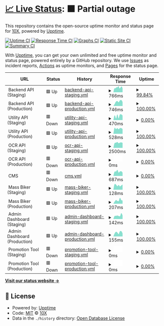 # [📈 Live Status](https://status.saladin.vn): <!--live status--> **🟧 Partial outage**

This repository contains the open-source uptime monitor and status page for [10X](https://status.saladin.vn), powered by [Upptime](https://github.com/upptime/upptime).

[![Uptime CI](https://github.com/tenxtenx/saladin-status/workflows/Uptime%20CI/badge.svg)](https://github.com/tenxtenx/saladin-status/actions?query=workflow%3A%22Uptime+CI%22)
[![Response Time CI](https://github.com/tenxtenx/saladin-status/workflows/Response%20Time%20CI/badge.svg)](https://github.com/tenxtenx/saladin-status/actions?query=workflow%3A%22Response+Time+CI%22)
[![Graphs CI](https://github.com/tenxtenx/saladin-status/workflows/Graphs%20CI/badge.svg)](https://github.com/tenxtenx/saladin-status/actions?query=workflow%3A%22Graphs+CI%22)
[![Static Site CI](https://github.com/tenxtenx/saladin-status/workflows/Static%20Site%20CI/badge.svg)](https://github.com/tenxtenx/saladin-status/actions?query=workflow%3A%22Static+Site+CI%22)
[![Summary CI](https://github.com/tenxtenx/saladin-status/workflows/Summary%20CI/badge.svg)](https://github.com/tenxtenx/saladin-status/actions?query=workflow%3A%22Summary+CI%22)

With [Upptime](https://upptime.js.org), you can get your own unlimited and free uptime monitor and status page, powered entirely by a GitHub repository. We use [Issues](https://github.com/tenxtenx/saladin-status/issues) as incident reports, [Actions](https://github.com/tenxtenx/saladin-status/actions) as uptime monitors, and [Pages](https://status.saladin.vn) for the status page.

<!--start: status pages-->
<!-- This summary is generated by Upptime (https://github.com/upptime/upptime) -->
<!-- Do not edit this manually, your changes will be overwritten -->
<!-- prettier-ignore -->
| URL | Status | History | Response Time | Uptime |
| --- | ------ | ------- | ------------- | ------ |
| <img alt="" src="https://favicons.githubusercontent.com/staging-" height="13"> Backend API (Staging) | 🟩 Up | [backend-api-staging.yml](https://github.com/tenxtenx/saladin-status/commits/HEAD/history/backend-api-staging.yml) | <details><summary><img alt="Response time graph" src="./graphs/backend-api-staging/response-time-week.png" height="20"> 766ms</summary><br><a href="https://status.saladin.vn/history/backend-api-staging"><img alt="Response time 1095" src="https://img.shields.io/endpoint?url=https%3A%2F%2Fraw.githubusercontent.com%2Ftenxtenx%2Fsaladin-status%2FHEAD%2Fapi%2Fbackend-api-staging%2Fresponse-time.json"></a><br><a href="https://status.saladin.vn/history/backend-api-staging"><img alt="24-hour response time 760" src="https://img.shields.io/endpoint?url=https%3A%2F%2Fraw.githubusercontent.com%2Ftenxtenx%2Fsaladin-status%2FHEAD%2Fapi%2Fbackend-api-staging%2Fresponse-time-day.json"></a><br><a href="https://status.saladin.vn/history/backend-api-staging"><img alt="7-day response time 766" src="https://img.shields.io/endpoint?url=https%3A%2F%2Fraw.githubusercontent.com%2Ftenxtenx%2Fsaladin-status%2FHEAD%2Fapi%2Fbackend-api-staging%2Fresponse-time-week.json"></a><br><a href="https://status.saladin.vn/history/backend-api-staging"><img alt="30-day response time 1095" src="https://img.shields.io/endpoint?url=https%3A%2F%2Fraw.githubusercontent.com%2Ftenxtenx%2Fsaladin-status%2FHEAD%2Fapi%2Fbackend-api-staging%2Fresponse-time-month.json"></a><br><a href="https://status.saladin.vn/history/backend-api-staging"><img alt="1-year response time 1095" src="https://img.shields.io/endpoint?url=https%3A%2F%2Fraw.githubusercontent.com%2Ftenxtenx%2Fsaladin-status%2FHEAD%2Fapi%2Fbackend-api-staging%2Fresponse-time-year.json"></a></details> | <details><summary><a href="https://status.saladin.vn/history/backend-api-staging">99.84%</a></summary><a href="https://status.saladin.vn/history/backend-api-staging"><img alt="All-time uptime 99.78%" src="https://img.shields.io/endpoint?url=https%3A%2F%2Fraw.githubusercontent.com%2Ftenxtenx%2Fsaladin-status%2FHEAD%2Fapi%2Fbackend-api-staging%2Fuptime.json"></a><br><a href="https://status.saladin.vn/history/backend-api-staging"><img alt="24-hour uptime 100.00%" src="https://img.shields.io/endpoint?url=https%3A%2F%2Fraw.githubusercontent.com%2Ftenxtenx%2Fsaladin-status%2FHEAD%2Fapi%2Fbackend-api-staging%2Fuptime-day.json"></a><br><a href="https://status.saladin.vn/history/backend-api-staging"><img alt="7-day uptime 99.84%" src="https://img.shields.io/endpoint?url=https%3A%2F%2Fraw.githubusercontent.com%2Ftenxtenx%2Fsaladin-status%2FHEAD%2Fapi%2Fbackend-api-staging%2Fuptime-week.json"></a><br><a href="https://status.saladin.vn/history/backend-api-staging"><img alt="30-day uptime 99.78%" src="https://img.shields.io/endpoint?url=https%3A%2F%2Fraw.githubusercontent.com%2Ftenxtenx%2Fsaladin-status%2FHEAD%2Fapi%2Fbackend-api-staging%2Fuptime-month.json"></a><br><a href="https://status.saladin.vn/history/backend-api-staging"><img alt="1-year uptime 99.78%" src="https://img.shields.io/endpoint?url=https%3A%2F%2Fraw.githubusercontent.com%2Ftenxtenx%2Fsaladin-status%2FHEAD%2Fapi%2Fbackend-api-staging%2Fuptime-year.json"></a></details>
| <img alt="" src="https://favicons.githubusercontent.com/" height="13"> Backend API (Production) | 🟩 Up | [backend-api-production.yml](https://github.com/tenxtenx/saladin-status/commits/HEAD/history/backend-api-production.yml) | <details><summary><img alt="Response time graph" src="./graphs/backend-api-production/response-time-week.png" height="20"> 746ms</summary><br><a href="https://status.saladin.vn/history/backend-api-production"><img alt="Response time 764" src="https://img.shields.io/endpoint?url=https%3A%2F%2Fraw.githubusercontent.com%2Ftenxtenx%2Fsaladin-status%2FHEAD%2Fapi%2Fbackend-api-production%2Fresponse-time.json"></a><br><a href="https://status.saladin.vn/history/backend-api-production"><img alt="24-hour response time 618" src="https://img.shields.io/endpoint?url=https%3A%2F%2Fraw.githubusercontent.com%2Ftenxtenx%2Fsaladin-status%2FHEAD%2Fapi%2Fbackend-api-production%2Fresponse-time-day.json"></a><br><a href="https://status.saladin.vn/history/backend-api-production"><img alt="7-day response time 746" src="https://img.shields.io/endpoint?url=https%3A%2F%2Fraw.githubusercontent.com%2Ftenxtenx%2Fsaladin-status%2FHEAD%2Fapi%2Fbackend-api-production%2Fresponse-time-week.json"></a><br><a href="https://status.saladin.vn/history/backend-api-production"><img alt="30-day response time 764" src="https://img.shields.io/endpoint?url=https%3A%2F%2Fraw.githubusercontent.com%2Ftenxtenx%2Fsaladin-status%2FHEAD%2Fapi%2Fbackend-api-production%2Fresponse-time-month.json"></a><br><a href="https://status.saladin.vn/history/backend-api-production"><img alt="1-year response time 764" src="https://img.shields.io/endpoint?url=https%3A%2F%2Fraw.githubusercontent.com%2Ftenxtenx%2Fsaladin-status%2FHEAD%2Fapi%2Fbackend-api-production%2Fresponse-time-year.json"></a></details> | <details><summary><a href="https://status.saladin.vn/history/backend-api-production">100.00%</a></summary><a href="https://status.saladin.vn/history/backend-api-production"><img alt="All-time uptime 100.00%" src="https://img.shields.io/endpoint?url=https%3A%2F%2Fraw.githubusercontent.com%2Ftenxtenx%2Fsaladin-status%2FHEAD%2Fapi%2Fbackend-api-production%2Fuptime.json"></a><br><a href="https://status.saladin.vn/history/backend-api-production"><img alt="24-hour uptime 100.00%" src="https://img.shields.io/endpoint?url=https%3A%2F%2Fraw.githubusercontent.com%2Ftenxtenx%2Fsaladin-status%2FHEAD%2Fapi%2Fbackend-api-production%2Fuptime-day.json"></a><br><a href="https://status.saladin.vn/history/backend-api-production"><img alt="7-day uptime 100.00%" src="https://img.shields.io/endpoint?url=https%3A%2F%2Fraw.githubusercontent.com%2Ftenxtenx%2Fsaladin-status%2FHEAD%2Fapi%2Fbackend-api-production%2Fuptime-week.json"></a><br><a href="https://status.saladin.vn/history/backend-api-production"><img alt="30-day uptime 100.00%" src="https://img.shields.io/endpoint?url=https%3A%2F%2Fraw.githubusercontent.com%2Ftenxtenx%2Fsaladin-status%2FHEAD%2Fapi%2Fbackend-api-production%2Fuptime-month.json"></a><br><a href="https://status.saladin.vn/history/backend-api-production"><img alt="1-year uptime 100.00%" src="https://img.shields.io/endpoint?url=https%3A%2F%2Fraw.githubusercontent.com%2Ftenxtenx%2Fsaladin-status%2FHEAD%2Fapi%2Fbackend-api-production%2Fuptime-year.json"></a></details>
| <img alt="" src="https://favicons.githubusercontent.com/staging-" height="13"> Utility API (Staging) | 🟥 Down | [utility-api-staging.yml](https://github.com/tenxtenx/saladin-status/commits/HEAD/history/utility-api-staging.yml) | <details><summary><img alt="Response time graph" src="./graphs/utility-api-staging/response-time-week.png" height="20"> 470ms</summary><br><a href="https://status.saladin.vn/history/utility-api-staging"><img alt="Response time 505" src="https://img.shields.io/endpoint?url=https%3A%2F%2Fraw.githubusercontent.com%2Ftenxtenx%2Fsaladin-status%2FHEAD%2Fapi%2Futility-api-staging%2Fresponse-time.json"></a><br><a href="https://status.saladin.vn/history/utility-api-staging"><img alt="24-hour response time 513" src="https://img.shields.io/endpoint?url=https%3A%2F%2Fraw.githubusercontent.com%2Ftenxtenx%2Fsaladin-status%2FHEAD%2Fapi%2Futility-api-staging%2Fresponse-time-day.json"></a><br><a href="https://status.saladin.vn/history/utility-api-staging"><img alt="7-day response time 470" src="https://img.shields.io/endpoint?url=https%3A%2F%2Fraw.githubusercontent.com%2Ftenxtenx%2Fsaladin-status%2FHEAD%2Fapi%2Futility-api-staging%2Fresponse-time-week.json"></a><br><a href="https://status.saladin.vn/history/utility-api-staging"><img alt="30-day response time 505" src="https://img.shields.io/endpoint?url=https%3A%2F%2Fraw.githubusercontent.com%2Ftenxtenx%2Fsaladin-status%2FHEAD%2Fapi%2Futility-api-staging%2Fresponse-time-month.json"></a><br><a href="https://status.saladin.vn/history/utility-api-staging"><img alt="1-year response time 505" src="https://img.shields.io/endpoint?url=https%3A%2F%2Fraw.githubusercontent.com%2Ftenxtenx%2Fsaladin-status%2FHEAD%2Fapi%2Futility-api-staging%2Fresponse-time-year.json"></a></details> | <details><summary><a href="https://status.saladin.vn/history/utility-api-staging">0.00%</a></summary><a href="https://status.saladin.vn/history/utility-api-staging"><img alt="All-time uptime 52.33%" src="https://img.shields.io/endpoint?url=https%3A%2F%2Fraw.githubusercontent.com%2Ftenxtenx%2Fsaladin-status%2FHEAD%2Fapi%2Futility-api-staging%2Fuptime.json"></a><br><a href="https://status.saladin.vn/history/utility-api-staging"><img alt="24-hour uptime 0.00%" src="https://img.shields.io/endpoint?url=https%3A%2F%2Fraw.githubusercontent.com%2Ftenxtenx%2Fsaladin-status%2FHEAD%2Fapi%2Futility-api-staging%2Fuptime-day.json"></a><br><a href="https://status.saladin.vn/history/utility-api-staging"><img alt="7-day uptime 0.00%" src="https://img.shields.io/endpoint?url=https%3A%2F%2Fraw.githubusercontent.com%2Ftenxtenx%2Fsaladin-status%2FHEAD%2Fapi%2Futility-api-staging%2Fuptime-week.json"></a><br><a href="https://status.saladin.vn/history/utility-api-staging"><img alt="30-day uptime 52.33%" src="https://img.shields.io/endpoint?url=https%3A%2F%2Fraw.githubusercontent.com%2Ftenxtenx%2Fsaladin-status%2FHEAD%2Fapi%2Futility-api-staging%2Fuptime-month.json"></a><br><a href="https://status.saladin.vn/history/utility-api-staging"><img alt="1-year uptime 52.33%" src="https://img.shields.io/endpoint?url=https%3A%2F%2Fraw.githubusercontent.com%2Ftenxtenx%2Fsaladin-status%2FHEAD%2Fapi%2Futility-api-staging%2Fuptime-year.json"></a></details>
| <img alt="" src="https://favicons.githubusercontent.com/" height="13"> Utility API (Production) | 🟩 Up | [utility-api-production.yml](https://github.com/tenxtenx/saladin-status/commits/HEAD/history/utility-api-production.yml) | <details><summary><img alt="Response time graph" src="./graphs/utility-api-production/response-time-week.png" height="20"> 528ms</summary><br><a href="https://status.saladin.vn/history/utility-api-production"><img alt="Response time 625" src="https://img.shields.io/endpoint?url=https%3A%2F%2Fraw.githubusercontent.com%2Ftenxtenx%2Fsaladin-status%2FHEAD%2Fapi%2Futility-api-production%2Fresponse-time.json"></a><br><a href="https://status.saladin.vn/history/utility-api-production"><img alt="24-hour response time 184" src="https://img.shields.io/endpoint?url=https%3A%2F%2Fraw.githubusercontent.com%2Ftenxtenx%2Fsaladin-status%2FHEAD%2Fapi%2Futility-api-production%2Fresponse-time-day.json"></a><br><a href="https://status.saladin.vn/history/utility-api-production"><img alt="7-day response time 528" src="https://img.shields.io/endpoint?url=https%3A%2F%2Fraw.githubusercontent.com%2Ftenxtenx%2Fsaladin-status%2FHEAD%2Fapi%2Futility-api-production%2Fresponse-time-week.json"></a><br><a href="https://status.saladin.vn/history/utility-api-production"><img alt="30-day response time 625" src="https://img.shields.io/endpoint?url=https%3A%2F%2Fraw.githubusercontent.com%2Ftenxtenx%2Fsaladin-status%2FHEAD%2Fapi%2Futility-api-production%2Fresponse-time-month.json"></a><br><a href="https://status.saladin.vn/history/utility-api-production"><img alt="1-year response time 625" src="https://img.shields.io/endpoint?url=https%3A%2F%2Fraw.githubusercontent.com%2Ftenxtenx%2Fsaladin-status%2FHEAD%2Fapi%2Futility-api-production%2Fresponse-time-year.json"></a></details> | <details><summary><a href="https://status.saladin.vn/history/utility-api-production">100.00%</a></summary><a href="https://status.saladin.vn/history/utility-api-production"><img alt="All-time uptime 100.00%" src="https://img.shields.io/endpoint?url=https%3A%2F%2Fraw.githubusercontent.com%2Ftenxtenx%2Fsaladin-status%2FHEAD%2Fapi%2Futility-api-production%2Fuptime.json"></a><br><a href="https://status.saladin.vn/history/utility-api-production"><img alt="24-hour uptime 100.00%" src="https://img.shields.io/endpoint?url=https%3A%2F%2Fraw.githubusercontent.com%2Ftenxtenx%2Fsaladin-status%2FHEAD%2Fapi%2Futility-api-production%2Fuptime-day.json"></a><br><a href="https://status.saladin.vn/history/utility-api-production"><img alt="7-day uptime 100.00%" src="https://img.shields.io/endpoint?url=https%3A%2F%2Fraw.githubusercontent.com%2Ftenxtenx%2Fsaladin-status%2FHEAD%2Fapi%2Futility-api-production%2Fuptime-week.json"></a><br><a href="https://status.saladin.vn/history/utility-api-production"><img alt="30-day uptime 100.00%" src="https://img.shields.io/endpoint?url=https%3A%2F%2Fraw.githubusercontent.com%2Ftenxtenx%2Fsaladin-status%2FHEAD%2Fapi%2Futility-api-production%2Fuptime-month.json"></a><br><a href="https://status.saladin.vn/history/utility-api-production"><img alt="1-year uptime 100.00%" src="https://img.shields.io/endpoint?url=https%3A%2F%2Fraw.githubusercontent.com%2Ftenxtenx%2Fsaladin-status%2FHEAD%2Fapi%2Futility-api-production%2Fuptime-year.json"></a></details>
| <img alt="" src="https://favicons.githubusercontent.com/" height="13"> OCR API (Staging) | 🟩 Up | [ocr-api-staging.yml](https://github.com/tenxtenx/saladin-status/commits/HEAD/history/ocr-api-staging.yml) | <details><summary><img alt="Response time graph" src="./graphs/ocr-api-staging/response-time-week.png" height="20"> 2500ms</summary><br><a href="https://status.saladin.vn/history/ocr-api-staging"><img alt="Response time 2252" src="https://img.shields.io/endpoint?url=https%3A%2F%2Fraw.githubusercontent.com%2Ftenxtenx%2Fsaladin-status%2FHEAD%2Fapi%2Focr-api-staging%2Fresponse-time.json"></a><br><a href="https://status.saladin.vn/history/ocr-api-staging"><img alt="24-hour response time 2353" src="https://img.shields.io/endpoint?url=https%3A%2F%2Fraw.githubusercontent.com%2Ftenxtenx%2Fsaladin-status%2FHEAD%2Fapi%2Focr-api-staging%2Fresponse-time-day.json"></a><br><a href="https://status.saladin.vn/history/ocr-api-staging"><img alt="7-day response time 2500" src="https://img.shields.io/endpoint?url=https%3A%2F%2Fraw.githubusercontent.com%2Ftenxtenx%2Fsaladin-status%2FHEAD%2Fapi%2Focr-api-staging%2Fresponse-time-week.json"></a><br><a href="https://status.saladin.vn/history/ocr-api-staging"><img alt="30-day response time 2252" src="https://img.shields.io/endpoint?url=https%3A%2F%2Fraw.githubusercontent.com%2Ftenxtenx%2Fsaladin-status%2FHEAD%2Fapi%2Focr-api-staging%2Fresponse-time-month.json"></a><br><a href="https://status.saladin.vn/history/ocr-api-staging"><img alt="1-year response time 2252" src="https://img.shields.io/endpoint?url=https%3A%2F%2Fraw.githubusercontent.com%2Ftenxtenx%2Fsaladin-status%2FHEAD%2Fapi%2Focr-api-staging%2Fresponse-time-year.json"></a></details> | <details><summary><a href="https://status.saladin.vn/history/ocr-api-staging">100.00%</a></summary><a href="https://status.saladin.vn/history/ocr-api-staging"><img alt="All-time uptime 100.00%" src="https://img.shields.io/endpoint?url=https%3A%2F%2Fraw.githubusercontent.com%2Ftenxtenx%2Fsaladin-status%2FHEAD%2Fapi%2Focr-api-staging%2Fuptime.json"></a><br><a href="https://status.saladin.vn/history/ocr-api-staging"><img alt="24-hour uptime 100.00%" src="https://img.shields.io/endpoint?url=https%3A%2F%2Fraw.githubusercontent.com%2Ftenxtenx%2Fsaladin-status%2FHEAD%2Fapi%2Focr-api-staging%2Fuptime-day.json"></a><br><a href="https://status.saladin.vn/history/ocr-api-staging"><img alt="7-day uptime 100.00%" src="https://img.shields.io/endpoint?url=https%3A%2F%2Fraw.githubusercontent.com%2Ftenxtenx%2Fsaladin-status%2FHEAD%2Fapi%2Focr-api-staging%2Fuptime-week.json"></a><br><a href="https://status.saladin.vn/history/ocr-api-staging"><img alt="30-day uptime 100.00%" src="https://img.shields.io/endpoint?url=https%3A%2F%2Fraw.githubusercontent.com%2Ftenxtenx%2Fsaladin-status%2FHEAD%2Fapi%2Focr-api-staging%2Fuptime-month.json"></a><br><a href="https://status.saladin.vn/history/ocr-api-staging"><img alt="1-year uptime 100.00%" src="https://img.shields.io/endpoint?url=https%3A%2F%2Fraw.githubusercontent.com%2Ftenxtenx%2Fsaladin-status%2FHEAD%2Fapi%2Focr-api-staging%2Fuptime-year.json"></a></details>
| <img alt="" src="https://favicons.githubusercontent.com/" height="13"> OCR API (Production) | 🟥 Down | [ocr-api-production.yml](https://github.com/tenxtenx/saladin-status/commits/HEAD/history/ocr-api-production.yml) | <details><summary><img alt="Response time graph" src="./graphs/ocr-api-production/response-time-week.png" height="20"> 0ms</summary><br><a href="https://status.saladin.vn/history/ocr-api-production"><img alt="Response time 0" src="https://img.shields.io/endpoint?url=https%3A%2F%2Fraw.githubusercontent.com%2Ftenxtenx%2Fsaladin-status%2FHEAD%2Fapi%2Focr-api-production%2Fresponse-time.json"></a><br><a href="https://status.saladin.vn/history/ocr-api-production"><img alt="24-hour response time 0" src="https://img.shields.io/endpoint?url=https%3A%2F%2Fraw.githubusercontent.com%2Ftenxtenx%2Fsaladin-status%2FHEAD%2Fapi%2Focr-api-production%2Fresponse-time-day.json"></a><br><a href="https://status.saladin.vn/history/ocr-api-production"><img alt="7-day response time 0" src="https://img.shields.io/endpoint?url=https%3A%2F%2Fraw.githubusercontent.com%2Ftenxtenx%2Fsaladin-status%2FHEAD%2Fapi%2Focr-api-production%2Fresponse-time-week.json"></a><br><a href="https://status.saladin.vn/history/ocr-api-production"><img alt="30-day response time 0" src="https://img.shields.io/endpoint?url=https%3A%2F%2Fraw.githubusercontent.com%2Ftenxtenx%2Fsaladin-status%2FHEAD%2Fapi%2Focr-api-production%2Fresponse-time-month.json"></a><br><a href="https://status.saladin.vn/history/ocr-api-production"><img alt="1-year response time 0" src="https://img.shields.io/endpoint?url=https%3A%2F%2Fraw.githubusercontent.com%2Ftenxtenx%2Fsaladin-status%2FHEAD%2Fapi%2Focr-api-production%2Fresponse-time-year.json"></a></details> | <details><summary><a href="https://status.saladin.vn/history/ocr-api-production">0.00%</a></summary><a href="https://status.saladin.vn/history/ocr-api-production"><img alt="All-time uptime 0.00%" src="https://img.shields.io/endpoint?url=https%3A%2F%2Fraw.githubusercontent.com%2Ftenxtenx%2Fsaladin-status%2FHEAD%2Fapi%2Focr-api-production%2Fuptime.json"></a><br><a href="https://status.saladin.vn/history/ocr-api-production"><img alt="24-hour uptime 0.00%" src="https://img.shields.io/endpoint?url=https%3A%2F%2Fraw.githubusercontent.com%2Ftenxtenx%2Fsaladin-status%2FHEAD%2Fapi%2Focr-api-production%2Fuptime-day.json"></a><br><a href="https://status.saladin.vn/history/ocr-api-production"><img alt="7-day uptime 0.00%" src="https://img.shields.io/endpoint?url=https%3A%2F%2Fraw.githubusercontent.com%2Ftenxtenx%2Fsaladin-status%2FHEAD%2Fapi%2Focr-api-production%2Fuptime-week.json"></a><br><a href="https://status.saladin.vn/history/ocr-api-production"><img alt="30-day uptime 0.00%" src="https://img.shields.io/endpoint?url=https%3A%2F%2Fraw.githubusercontent.com%2Ftenxtenx%2Fsaladin-status%2FHEAD%2Fapi%2Focr-api-production%2Fuptime-month.json"></a><br><a href="https://status.saladin.vn/history/ocr-api-production"><img alt="1-year uptime 0.00%" src="https://img.shields.io/endpoint?url=https%3A%2F%2Fraw.githubusercontent.com%2Ftenxtenx%2Fsaladin-status%2FHEAD%2Fapi%2Focr-api-production%2Fuptime-year.json"></a></details>
| <img alt="" src="https://favicons.githubusercontent.com/" height="13"> CMS | 🟥 Down | [cms.yml](https://github.com/tenxtenx/saladin-status/commits/HEAD/history/cms.yml) | <details><summary><img alt="Response time graph" src="./graphs/cms/response-time-week.png" height="20"> 687ms</summary><br><a href="https://status.saladin.vn/history/cms"><img alt="Response time 894" src="https://img.shields.io/endpoint?url=https%3A%2F%2Fraw.githubusercontent.com%2Ftenxtenx%2Fsaladin-status%2FHEAD%2Fapi%2Fcms%2Fresponse-time.json"></a><br><a href="https://status.saladin.vn/history/cms"><img alt="24-hour response time 549" src="https://img.shields.io/endpoint?url=https%3A%2F%2Fraw.githubusercontent.com%2Ftenxtenx%2Fsaladin-status%2FHEAD%2Fapi%2Fcms%2Fresponse-time-day.json"></a><br><a href="https://status.saladin.vn/history/cms"><img alt="7-day response time 687" src="https://img.shields.io/endpoint?url=https%3A%2F%2Fraw.githubusercontent.com%2Ftenxtenx%2Fsaladin-status%2FHEAD%2Fapi%2Fcms%2Fresponse-time-week.json"></a><br><a href="https://status.saladin.vn/history/cms"><img alt="30-day response time 894" src="https://img.shields.io/endpoint?url=https%3A%2F%2Fraw.githubusercontent.com%2Ftenxtenx%2Fsaladin-status%2FHEAD%2Fapi%2Fcms%2Fresponse-time-month.json"></a><br><a href="https://status.saladin.vn/history/cms"><img alt="1-year response time 894" src="https://img.shields.io/endpoint?url=https%3A%2F%2Fraw.githubusercontent.com%2Ftenxtenx%2Fsaladin-status%2FHEAD%2Fapi%2Fcms%2Fresponse-time-year.json"></a></details> | <details><summary><a href="https://status.saladin.vn/history/cms">0.00%</a></summary><a href="https://status.saladin.vn/history/cms"><img alt="All-time uptime 64.94%" src="https://img.shields.io/endpoint?url=https%3A%2F%2Fraw.githubusercontent.com%2Ftenxtenx%2Fsaladin-status%2FHEAD%2Fapi%2Fcms%2Fuptime.json"></a><br><a href="https://status.saladin.vn/history/cms"><img alt="24-hour uptime 0.00%" src="https://img.shields.io/endpoint?url=https%3A%2F%2Fraw.githubusercontent.com%2Ftenxtenx%2Fsaladin-status%2FHEAD%2Fapi%2Fcms%2Fuptime-day.json"></a><br><a href="https://status.saladin.vn/history/cms"><img alt="7-day uptime 0.00%" src="https://img.shields.io/endpoint?url=https%3A%2F%2Fraw.githubusercontent.com%2Ftenxtenx%2Fsaladin-status%2FHEAD%2Fapi%2Fcms%2Fuptime-week.json"></a><br><a href="https://status.saladin.vn/history/cms"><img alt="30-day uptime 64.94%" src="https://img.shields.io/endpoint?url=https%3A%2F%2Fraw.githubusercontent.com%2Ftenxtenx%2Fsaladin-status%2FHEAD%2Fapi%2Fcms%2Fuptime-month.json"></a><br><a href="https://status.saladin.vn/history/cms"><img alt="1-year uptime 64.94%" src="https://img.shields.io/endpoint?url=https%3A%2F%2Fraw.githubusercontent.com%2Ftenxtenx%2Fsaladin-status%2FHEAD%2Fapi%2Fcms%2Fuptime-year.json"></a></details>
| <img alt="" src="https://favicons.githubusercontent.com/staging-" height="13"> Mass Biker (Staging) | 🟩 Up | [mass-biker-staging.yml](https://github.com/tenxtenx/saladin-status/commits/HEAD/history/mass-biker-staging.yml) | <details><summary><img alt="Response time graph" src="./graphs/mass-biker-staging/response-time-week.png" height="20"> 128ms</summary><br><a href="https://status.saladin.vn/history/mass-biker-staging"><img alt="Response time 132" src="https://img.shields.io/endpoint?url=https%3A%2F%2Fraw.githubusercontent.com%2Ftenxtenx%2Fsaladin-status%2FHEAD%2Fapi%2Fmass-biker-staging%2Fresponse-time.json"></a><br><a href="https://status.saladin.vn/history/mass-biker-staging"><img alt="24-hour response time 230" src="https://img.shields.io/endpoint?url=https%3A%2F%2Fraw.githubusercontent.com%2Ftenxtenx%2Fsaladin-status%2FHEAD%2Fapi%2Fmass-biker-staging%2Fresponse-time-day.json"></a><br><a href="https://status.saladin.vn/history/mass-biker-staging"><img alt="7-day response time 128" src="https://img.shields.io/endpoint?url=https%3A%2F%2Fraw.githubusercontent.com%2Ftenxtenx%2Fsaladin-status%2FHEAD%2Fapi%2Fmass-biker-staging%2Fresponse-time-week.json"></a><br><a href="https://status.saladin.vn/history/mass-biker-staging"><img alt="30-day response time 132" src="https://img.shields.io/endpoint?url=https%3A%2F%2Fraw.githubusercontent.com%2Ftenxtenx%2Fsaladin-status%2FHEAD%2Fapi%2Fmass-biker-staging%2Fresponse-time-month.json"></a><br><a href="https://status.saladin.vn/history/mass-biker-staging"><img alt="1-year response time 132" src="https://img.shields.io/endpoint?url=https%3A%2F%2Fraw.githubusercontent.com%2Ftenxtenx%2Fsaladin-status%2FHEAD%2Fapi%2Fmass-biker-staging%2Fresponse-time-year.json"></a></details> | <details><summary><a href="https://status.saladin.vn/history/mass-biker-staging">100.00%</a></summary><a href="https://status.saladin.vn/history/mass-biker-staging"><img alt="All-time uptime 100.00%" src="https://img.shields.io/endpoint?url=https%3A%2F%2Fraw.githubusercontent.com%2Ftenxtenx%2Fsaladin-status%2FHEAD%2Fapi%2Fmass-biker-staging%2Fuptime.json"></a><br><a href="https://status.saladin.vn/history/mass-biker-staging"><img alt="24-hour uptime 100.00%" src="https://img.shields.io/endpoint?url=https%3A%2F%2Fraw.githubusercontent.com%2Ftenxtenx%2Fsaladin-status%2FHEAD%2Fapi%2Fmass-biker-staging%2Fuptime-day.json"></a><br><a href="https://status.saladin.vn/history/mass-biker-staging"><img alt="7-day uptime 100.00%" src="https://img.shields.io/endpoint?url=https%3A%2F%2Fraw.githubusercontent.com%2Ftenxtenx%2Fsaladin-status%2FHEAD%2Fapi%2Fmass-biker-staging%2Fuptime-week.json"></a><br><a href="https://status.saladin.vn/history/mass-biker-staging"><img alt="30-day uptime 100.00%" src="https://img.shields.io/endpoint?url=https%3A%2F%2Fraw.githubusercontent.com%2Ftenxtenx%2Fsaladin-status%2FHEAD%2Fapi%2Fmass-biker-staging%2Fuptime-month.json"></a><br><a href="https://status.saladin.vn/history/mass-biker-staging"><img alt="1-year uptime 100.00%" src="https://img.shields.io/endpoint?url=https%3A%2F%2Fraw.githubusercontent.com%2Ftenxtenx%2Fsaladin-status%2FHEAD%2Fapi%2Fmass-biker-staging%2Fuptime-year.json"></a></details>
| <img alt="" src="https://favicons.githubusercontent.com/" height="13"> Mass Biker (Production) | 🟩 Up | [mass-biker-production.yml](https://github.com/tenxtenx/saladin-status/commits/HEAD/history/mass-biker-production.yml) | <details><summary><img alt="Response time graph" src="./graphs/mass-biker-production/response-time-week.png" height="20"> 207ms</summary><br><a href="https://status.saladin.vn/history/mass-biker-production"><img alt="Response time 228" src="https://img.shields.io/endpoint?url=https%3A%2F%2Fraw.githubusercontent.com%2Ftenxtenx%2Fsaladin-status%2FHEAD%2Fapi%2Fmass-biker-production%2Fresponse-time.json"></a><br><a href="https://status.saladin.vn/history/mass-biker-production"><img alt="24-hour response time 213" src="https://img.shields.io/endpoint?url=https%3A%2F%2Fraw.githubusercontent.com%2Ftenxtenx%2Fsaladin-status%2FHEAD%2Fapi%2Fmass-biker-production%2Fresponse-time-day.json"></a><br><a href="https://status.saladin.vn/history/mass-biker-production"><img alt="7-day response time 207" src="https://img.shields.io/endpoint?url=https%3A%2F%2Fraw.githubusercontent.com%2Ftenxtenx%2Fsaladin-status%2FHEAD%2Fapi%2Fmass-biker-production%2Fresponse-time-week.json"></a><br><a href="https://status.saladin.vn/history/mass-biker-production"><img alt="30-day response time 228" src="https://img.shields.io/endpoint?url=https%3A%2F%2Fraw.githubusercontent.com%2Ftenxtenx%2Fsaladin-status%2FHEAD%2Fapi%2Fmass-biker-production%2Fresponse-time-month.json"></a><br><a href="https://status.saladin.vn/history/mass-biker-production"><img alt="1-year response time 228" src="https://img.shields.io/endpoint?url=https%3A%2F%2Fraw.githubusercontent.com%2Ftenxtenx%2Fsaladin-status%2FHEAD%2Fapi%2Fmass-biker-production%2Fresponse-time-year.json"></a></details> | <details><summary><a href="https://status.saladin.vn/history/mass-biker-production">100.00%</a></summary><a href="https://status.saladin.vn/history/mass-biker-production"><img alt="All-time uptime 100.00%" src="https://img.shields.io/endpoint?url=https%3A%2F%2Fraw.githubusercontent.com%2Ftenxtenx%2Fsaladin-status%2FHEAD%2Fapi%2Fmass-biker-production%2Fuptime.json"></a><br><a href="https://status.saladin.vn/history/mass-biker-production"><img alt="24-hour uptime 100.00%" src="https://img.shields.io/endpoint?url=https%3A%2F%2Fraw.githubusercontent.com%2Ftenxtenx%2Fsaladin-status%2FHEAD%2Fapi%2Fmass-biker-production%2Fuptime-day.json"></a><br><a href="https://status.saladin.vn/history/mass-biker-production"><img alt="7-day uptime 100.00%" src="https://img.shields.io/endpoint?url=https%3A%2F%2Fraw.githubusercontent.com%2Ftenxtenx%2Fsaladin-status%2FHEAD%2Fapi%2Fmass-biker-production%2Fuptime-week.json"></a><br><a href="https://status.saladin.vn/history/mass-biker-production"><img alt="30-day uptime 100.00%" src="https://img.shields.io/endpoint?url=https%3A%2F%2Fraw.githubusercontent.com%2Ftenxtenx%2Fsaladin-status%2FHEAD%2Fapi%2Fmass-biker-production%2Fuptime-month.json"></a><br><a href="https://status.saladin.vn/history/mass-biker-production"><img alt="1-year uptime 100.00%" src="https://img.shields.io/endpoint?url=https%3A%2F%2Fraw.githubusercontent.com%2Ftenxtenx%2Fsaladin-status%2FHEAD%2Fapi%2Fmass-biker-production%2Fuptime-year.json"></a></details>
| <img alt="" src="https://favicons.githubusercontent.com/staging-" height="13"> Admin Dashboard (Staging) | 🟩 Up | [admin-dashboard-staging.yml](https://github.com/tenxtenx/saladin-status/commits/HEAD/history/admin-dashboard-staging.yml) | <details><summary><img alt="Response time graph" src="./graphs/admin-dashboard-staging/response-time-week.png" height="20"> 142ms</summary><br><a href="https://status.saladin.vn/history/admin-dashboard-staging"><img alt="Response time 140" src="https://img.shields.io/endpoint?url=https%3A%2F%2Fraw.githubusercontent.com%2Ftenxtenx%2Fsaladin-status%2FHEAD%2Fapi%2Fadmin-dashboard-staging%2Fresponse-time.json"></a><br><a href="https://status.saladin.vn/history/admin-dashboard-staging"><img alt="24-hour response time 116" src="https://img.shields.io/endpoint?url=https%3A%2F%2Fraw.githubusercontent.com%2Ftenxtenx%2Fsaladin-status%2FHEAD%2Fapi%2Fadmin-dashboard-staging%2Fresponse-time-day.json"></a><br><a href="https://status.saladin.vn/history/admin-dashboard-staging"><img alt="7-day response time 142" src="https://img.shields.io/endpoint?url=https%3A%2F%2Fraw.githubusercontent.com%2Ftenxtenx%2Fsaladin-status%2FHEAD%2Fapi%2Fadmin-dashboard-staging%2Fresponse-time-week.json"></a><br><a href="https://status.saladin.vn/history/admin-dashboard-staging"><img alt="30-day response time 140" src="https://img.shields.io/endpoint?url=https%3A%2F%2Fraw.githubusercontent.com%2Ftenxtenx%2Fsaladin-status%2FHEAD%2Fapi%2Fadmin-dashboard-staging%2Fresponse-time-month.json"></a><br><a href="https://status.saladin.vn/history/admin-dashboard-staging"><img alt="1-year response time 140" src="https://img.shields.io/endpoint?url=https%3A%2F%2Fraw.githubusercontent.com%2Ftenxtenx%2Fsaladin-status%2FHEAD%2Fapi%2Fadmin-dashboard-staging%2Fresponse-time-year.json"></a></details> | <details><summary><a href="https://status.saladin.vn/history/admin-dashboard-staging">100.00%</a></summary><a href="https://status.saladin.vn/history/admin-dashboard-staging"><img alt="All-time uptime 100.00%" src="https://img.shields.io/endpoint?url=https%3A%2F%2Fraw.githubusercontent.com%2Ftenxtenx%2Fsaladin-status%2FHEAD%2Fapi%2Fadmin-dashboard-staging%2Fuptime.json"></a><br><a href="https://status.saladin.vn/history/admin-dashboard-staging"><img alt="24-hour uptime 100.00%" src="https://img.shields.io/endpoint?url=https%3A%2F%2Fraw.githubusercontent.com%2Ftenxtenx%2Fsaladin-status%2FHEAD%2Fapi%2Fadmin-dashboard-staging%2Fuptime-day.json"></a><br><a href="https://status.saladin.vn/history/admin-dashboard-staging"><img alt="7-day uptime 100.00%" src="https://img.shields.io/endpoint?url=https%3A%2F%2Fraw.githubusercontent.com%2Ftenxtenx%2Fsaladin-status%2FHEAD%2Fapi%2Fadmin-dashboard-staging%2Fuptime-week.json"></a><br><a href="https://status.saladin.vn/history/admin-dashboard-staging"><img alt="30-day uptime 100.00%" src="https://img.shields.io/endpoint?url=https%3A%2F%2Fraw.githubusercontent.com%2Ftenxtenx%2Fsaladin-status%2FHEAD%2Fapi%2Fadmin-dashboard-staging%2Fuptime-month.json"></a><br><a href="https://status.saladin.vn/history/admin-dashboard-staging"><img alt="1-year uptime 100.00%" src="https://img.shields.io/endpoint?url=https%3A%2F%2Fraw.githubusercontent.com%2Ftenxtenx%2Fsaladin-status%2FHEAD%2Fapi%2Fadmin-dashboard-staging%2Fuptime-year.json"></a></details>
| <img alt="" src="https://favicons.githubusercontent.com/" height="13"> Admin Dashboard (Production) | 🟩 Up | [admin-dashboard-production.yml](https://github.com/tenxtenx/saladin-status/commits/HEAD/history/admin-dashboard-production.yml) | <details><summary><img alt="Response time graph" src="./graphs/admin-dashboard-production/response-time-week.png" height="20"> 155ms</summary><br><a href="https://status.saladin.vn/history/admin-dashboard-production"><img alt="Response time 172" src="https://img.shields.io/endpoint?url=https%3A%2F%2Fraw.githubusercontent.com%2Ftenxtenx%2Fsaladin-status%2FHEAD%2Fapi%2Fadmin-dashboard-production%2Fresponse-time.json"></a><br><a href="https://status.saladin.vn/history/admin-dashboard-production"><img alt="24-hour response time 108" src="https://img.shields.io/endpoint?url=https%3A%2F%2Fraw.githubusercontent.com%2Ftenxtenx%2Fsaladin-status%2FHEAD%2Fapi%2Fadmin-dashboard-production%2Fresponse-time-day.json"></a><br><a href="https://status.saladin.vn/history/admin-dashboard-production"><img alt="7-day response time 155" src="https://img.shields.io/endpoint?url=https%3A%2F%2Fraw.githubusercontent.com%2Ftenxtenx%2Fsaladin-status%2FHEAD%2Fapi%2Fadmin-dashboard-production%2Fresponse-time-week.json"></a><br><a href="https://status.saladin.vn/history/admin-dashboard-production"><img alt="30-day response time 172" src="https://img.shields.io/endpoint?url=https%3A%2F%2Fraw.githubusercontent.com%2Ftenxtenx%2Fsaladin-status%2FHEAD%2Fapi%2Fadmin-dashboard-production%2Fresponse-time-month.json"></a><br><a href="https://status.saladin.vn/history/admin-dashboard-production"><img alt="1-year response time 172" src="https://img.shields.io/endpoint?url=https%3A%2F%2Fraw.githubusercontent.com%2Ftenxtenx%2Fsaladin-status%2FHEAD%2Fapi%2Fadmin-dashboard-production%2Fresponse-time-year.json"></a></details> | <details><summary><a href="https://status.saladin.vn/history/admin-dashboard-production">100.00%</a></summary><a href="https://status.saladin.vn/history/admin-dashboard-production"><img alt="All-time uptime 100.00%" src="https://img.shields.io/endpoint?url=https%3A%2F%2Fraw.githubusercontent.com%2Ftenxtenx%2Fsaladin-status%2FHEAD%2Fapi%2Fadmin-dashboard-production%2Fuptime.json"></a><br><a href="https://status.saladin.vn/history/admin-dashboard-production"><img alt="24-hour uptime 100.00%" src="https://img.shields.io/endpoint?url=https%3A%2F%2Fraw.githubusercontent.com%2Ftenxtenx%2Fsaladin-status%2FHEAD%2Fapi%2Fadmin-dashboard-production%2Fuptime-day.json"></a><br><a href="https://status.saladin.vn/history/admin-dashboard-production"><img alt="7-day uptime 100.00%" src="https://img.shields.io/endpoint?url=https%3A%2F%2Fraw.githubusercontent.com%2Ftenxtenx%2Fsaladin-status%2FHEAD%2Fapi%2Fadmin-dashboard-production%2Fuptime-week.json"></a><br><a href="https://status.saladin.vn/history/admin-dashboard-production"><img alt="30-day uptime 100.00%" src="https://img.shields.io/endpoint?url=https%3A%2F%2Fraw.githubusercontent.com%2Ftenxtenx%2Fsaladin-status%2FHEAD%2Fapi%2Fadmin-dashboard-production%2Fuptime-month.json"></a><br><a href="https://status.saladin.vn/history/admin-dashboard-production"><img alt="1-year uptime 100.00%" src="https://img.shields.io/endpoint?url=https%3A%2F%2Fraw.githubusercontent.com%2Ftenxtenx%2Fsaladin-status%2FHEAD%2Fapi%2Fadmin-dashboard-production%2Fuptime-year.json"></a></details>
| <img alt="" src="https://favicons.githubusercontent.com/staging-" height="13"> Promotion Tool (Staging) | 🟥 Down | [promotion-tool-staging.yml](https://github.com/tenxtenx/saladin-status/commits/HEAD/history/promotion-tool-staging.yml) | <details><summary><img alt="Response time graph" src="./graphs/promotion-tool-staging/response-time-week.png" height="20"> 0ms</summary><br><a href="https://status.saladin.vn/history/promotion-tool-staging"><img alt="Response time 0" src="https://img.shields.io/endpoint?url=https%3A%2F%2Fraw.githubusercontent.com%2Ftenxtenx%2Fsaladin-status%2FHEAD%2Fapi%2Fpromotion-tool-staging%2Fresponse-time.json"></a><br><a href="https://status.saladin.vn/history/promotion-tool-staging"><img alt="24-hour response time 0" src="https://img.shields.io/endpoint?url=https%3A%2F%2Fraw.githubusercontent.com%2Ftenxtenx%2Fsaladin-status%2FHEAD%2Fapi%2Fpromotion-tool-staging%2Fresponse-time-day.json"></a><br><a href="https://status.saladin.vn/history/promotion-tool-staging"><img alt="7-day response time 0" src="https://img.shields.io/endpoint?url=https%3A%2F%2Fraw.githubusercontent.com%2Ftenxtenx%2Fsaladin-status%2FHEAD%2Fapi%2Fpromotion-tool-staging%2Fresponse-time-week.json"></a><br><a href="https://status.saladin.vn/history/promotion-tool-staging"><img alt="30-day response time 0" src="https://img.shields.io/endpoint?url=https%3A%2F%2Fraw.githubusercontent.com%2Ftenxtenx%2Fsaladin-status%2FHEAD%2Fapi%2Fpromotion-tool-staging%2Fresponse-time-month.json"></a><br><a href="https://status.saladin.vn/history/promotion-tool-staging"><img alt="1-year response time 0" src="https://img.shields.io/endpoint?url=https%3A%2F%2Fraw.githubusercontent.com%2Ftenxtenx%2Fsaladin-status%2FHEAD%2Fapi%2Fpromotion-tool-staging%2Fresponse-time-year.json"></a></details> | <details><summary><a href="https://status.saladin.vn/history/promotion-tool-staging">0.00%</a></summary><a href="https://status.saladin.vn/history/promotion-tool-staging"><img alt="All-time uptime 0.00%" src="https://img.shields.io/endpoint?url=https%3A%2F%2Fraw.githubusercontent.com%2Ftenxtenx%2Fsaladin-status%2FHEAD%2Fapi%2Fpromotion-tool-staging%2Fuptime.json"></a><br><a href="https://status.saladin.vn/history/promotion-tool-staging"><img alt="24-hour uptime 0.00%" src="https://img.shields.io/endpoint?url=https%3A%2F%2Fraw.githubusercontent.com%2Ftenxtenx%2Fsaladin-status%2FHEAD%2Fapi%2Fpromotion-tool-staging%2Fuptime-day.json"></a><br><a href="https://status.saladin.vn/history/promotion-tool-staging"><img alt="7-day uptime 0.00%" src="https://img.shields.io/endpoint?url=https%3A%2F%2Fraw.githubusercontent.com%2Ftenxtenx%2Fsaladin-status%2FHEAD%2Fapi%2Fpromotion-tool-staging%2Fuptime-week.json"></a><br><a href="https://status.saladin.vn/history/promotion-tool-staging"><img alt="30-day uptime 0.00%" src="https://img.shields.io/endpoint?url=https%3A%2F%2Fraw.githubusercontent.com%2Ftenxtenx%2Fsaladin-status%2FHEAD%2Fapi%2Fpromotion-tool-staging%2Fuptime-month.json"></a><br><a href="https://status.saladin.vn/history/promotion-tool-staging"><img alt="1-year uptime 0.00%" src="https://img.shields.io/endpoint?url=https%3A%2F%2Fraw.githubusercontent.com%2Ftenxtenx%2Fsaladin-status%2FHEAD%2Fapi%2Fpromotion-tool-staging%2Fuptime-year.json"></a></details>
| <img alt="" src="https://favicons.githubusercontent.com/" height="13"> Promotion Tool (Production) | 🟥 Down | [promotion-tool-production.yml](https://github.com/tenxtenx/saladin-status/commits/HEAD/history/promotion-tool-production.yml) | <details><summary><img alt="Response time graph" src="./graphs/promotion-tool-production/response-time-week.png" height="20"> 0ms</summary><br><a href="https://status.saladin.vn/history/promotion-tool-production"><img alt="Response time 0" src="https://img.shields.io/endpoint?url=https%3A%2F%2Fraw.githubusercontent.com%2Ftenxtenx%2Fsaladin-status%2FHEAD%2Fapi%2Fpromotion-tool-production%2Fresponse-time.json"></a><br><a href="https://status.saladin.vn/history/promotion-tool-production"><img alt="24-hour response time 0" src="https://img.shields.io/endpoint?url=https%3A%2F%2Fraw.githubusercontent.com%2Ftenxtenx%2Fsaladin-status%2FHEAD%2Fapi%2Fpromotion-tool-production%2Fresponse-time-day.json"></a><br><a href="https://status.saladin.vn/history/promotion-tool-production"><img alt="7-day response time 0" src="https://img.shields.io/endpoint?url=https%3A%2F%2Fraw.githubusercontent.com%2Ftenxtenx%2Fsaladin-status%2FHEAD%2Fapi%2Fpromotion-tool-production%2Fresponse-time-week.json"></a><br><a href="https://status.saladin.vn/history/promotion-tool-production"><img alt="30-day response time 0" src="https://img.shields.io/endpoint?url=https%3A%2F%2Fraw.githubusercontent.com%2Ftenxtenx%2Fsaladin-status%2FHEAD%2Fapi%2Fpromotion-tool-production%2Fresponse-time-month.json"></a><br><a href="https://status.saladin.vn/history/promotion-tool-production"><img alt="1-year response time 0" src="https://img.shields.io/endpoint?url=https%3A%2F%2Fraw.githubusercontent.com%2Ftenxtenx%2Fsaladin-status%2FHEAD%2Fapi%2Fpromotion-tool-production%2Fresponse-time-year.json"></a></details> | <details><summary><a href="https://status.saladin.vn/history/promotion-tool-production">0.00%</a></summary><a href="https://status.saladin.vn/history/promotion-tool-production"><img alt="All-time uptime 0.00%" src="https://img.shields.io/endpoint?url=https%3A%2F%2Fraw.githubusercontent.com%2Ftenxtenx%2Fsaladin-status%2FHEAD%2Fapi%2Fpromotion-tool-production%2Fuptime.json"></a><br><a href="https://status.saladin.vn/history/promotion-tool-production"><img alt="24-hour uptime 0.00%" src="https://img.shields.io/endpoint?url=https%3A%2F%2Fraw.githubusercontent.com%2Ftenxtenx%2Fsaladin-status%2FHEAD%2Fapi%2Fpromotion-tool-production%2Fuptime-day.json"></a><br><a href="https://status.saladin.vn/history/promotion-tool-production"><img alt="7-day uptime 0.00%" src="https://img.shields.io/endpoint?url=https%3A%2F%2Fraw.githubusercontent.com%2Ftenxtenx%2Fsaladin-status%2FHEAD%2Fapi%2Fpromotion-tool-production%2Fuptime-week.json"></a><br><a href="https://status.saladin.vn/history/promotion-tool-production"><img alt="30-day uptime 0.00%" src="https://img.shields.io/endpoint?url=https%3A%2F%2Fraw.githubusercontent.com%2Ftenxtenx%2Fsaladin-status%2FHEAD%2Fapi%2Fpromotion-tool-production%2Fuptime-month.json"></a><br><a href="https://status.saladin.vn/history/promotion-tool-production"><img alt="1-year uptime 0.00%" src="https://img.shields.io/endpoint?url=https%3A%2F%2Fraw.githubusercontent.com%2Ftenxtenx%2Fsaladin-status%2FHEAD%2Fapi%2Fpromotion-tool-production%2Fuptime-year.json"></a></details>

<!--end: status pages-->

[**Visit our status website →**](https://status.saladin.vn)

## 📄 License

- Powered by: [Upptime](https://github.com/upptime/upptime)
- Code: [MIT](./LICENSE) © [10X](https://status.saladin.vn)
- Data in the `./history` directory: [Open Database License](https://opendatacommons.org/licenses/odbl/1-0/)
